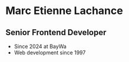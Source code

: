 # Marc Etienne Lachance

## Senior Frontend Developer

* Since 2024 at BayWa
* Web development since 1997
